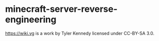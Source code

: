 # minecraft-server-reverse-engineering

https://wiki.vg is a work by Tyler Kennedy licensed under CC-BY-SA 3.0.
